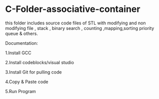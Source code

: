 # C-Folder-associative-container

this folder includes source code files of STL with modifying and non modifying file , stack , binary search , counting ,mapping,sorting
priority queue & others.


Documentation:

1.Install GCC

2.Install codeblocks/visual studio

3.Install Git for pulling code

4.Copy & Paste code

5.Run Program
